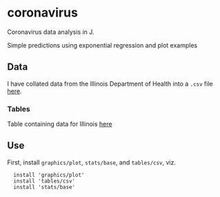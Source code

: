 # coronavirus

Coronavirus data analysis in J.

Simple predictions using exponential regression and plot examples

## Data

I have collated data from the Illinois Department of Health into a `.csv` file
[here](https://github.com/vmchale/coronavirus/blob/master/illinois.csv).

### Tables

Table containing data for Illinois
[here](https://vmchale.github.io/coronavirus/ilgen.html)

## Use

First, install `graphics/plot`, `stats/base`, and `tables/csv`, viz.

```
  install 'graphics/plot'
  install 'tables/csv'
  install 'stats/base'
```
